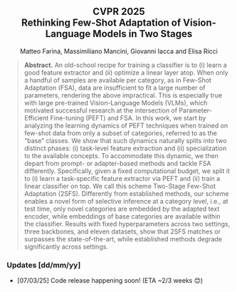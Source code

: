 <h2 align="center">CVPR 2025<br>Rethinking Few-Shot Adaptation of Vision-Language Models in Two Stages</h2>

<p align="center">Matteo Farina, Massimiliano Mancini, Giovanni Iacca and Elisa Ricci</p>

>**Abstract.** An old-school recipe for training a classifier is to (i) learn a good feature extractor and (ii) optimize a linear layer atop. When only a handful of samples are available per category, as in Few-Shot Adaptation (FSA), data are insufficient to fit a large number of parameters, rendering the above impractical. This is especially true with large pre-trained Vision-Language Models (VLMs), which motivated successful research at the intersection of Parameter-Efficient Fine-tuning (PEFT) and FSA. In this work, we start by analyzing the learning dynamics of PEFT techniques when trained on few-shot data from only a subset of categories, referred to as the “base” classes. We show that such dynamics naturally splits into two distinct phases: (i) task-level feature extraction and (ii) specialization to the available concepts. To accommodate this dynamic, we then depart from prompt- or adapter-based methods and tackle FSA differently. Specifically, given a fixed computational budget, we split it to (i) learn a task-specific feature extractor via PEFT and (ii) train a linear classifier on top. We call this scheme Two-Stage Few-Shot Adaptation (2SFS). Differently from established methods, our scheme enables a novel form of selective inference at a category level, i.e., at test time, only novel categories are embedded by the adapted text encoder, while embeddings of base categories are available within the classifier. Results with fixed hyperparameters across two settings, three backbones, and eleven datasets, show that 2SFS matches or surpasses the state-of-the-art, while established methods degrade significantly across settings.

### Updates [dd/mm/yy]
- [07/03/25] Code release happening soon! (ETA ~2/3 weeks 😊)
